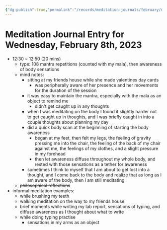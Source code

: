 ```yaml
---
{"dg-publish":true,"permalink":"/records/meditation-journals/february/meditation-journal-for-2023-02-08/","tags":["type/meditation-journal-entry info/phil-384/meditation-journal-entry"]}
---
```



# Meditation Journal Entry for Wednesday, February 8th, 2023

- 12:30 ~ 12:50 (20 mins)
	- type: 108 mantra repetitions (counted with my mala), then awareness of body sensations
	- mind notes:
		- sitting at my friends house while she made valentines day cards
			- was peripherally aware of her presence and her movements for the duration of the session
		- it was easy to maintain the mantra, especially with the mala as an object to remind me
			- didn't get caught up in any thoughts
		- when I was meditating on the body I found it slightly harder not to get caught up in thoughts, and I was briefly caught in into a couple thoughts about planning my day
		- did a quick body scan at the beginning of starting the body awareness
			- began at my feet, then felt my legs, the feeling of gravity pressing me into the chair, the feeling of the back of my chair against me, the feelings of my clothes, and a slight pressure in my forehead
			- then let awareness diffuse throughout my whole body, and rested with those sensations as a tether for awareness
		- sometimes I think to myself that I am about to get lost into a thought, and I come back to the body and realize that as long as I am aware of the body, then I am still meditating
	- ~~philosophical reflections~~
- informal meditation examples:
	- while brushing my teeth
	- walking meditation on the way to my friends house
	- brief moments while writing my lab report, sensations of typing, and diffuse awareness as I thought about what to write
	- while doing typing practise
		- sensations in my arms as an object